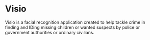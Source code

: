 # Visio
Visio is a facial recognition application created to help tackle crime in finding and IDing missing children or wanted suspects by police or government authorities or ordinary civilians.
